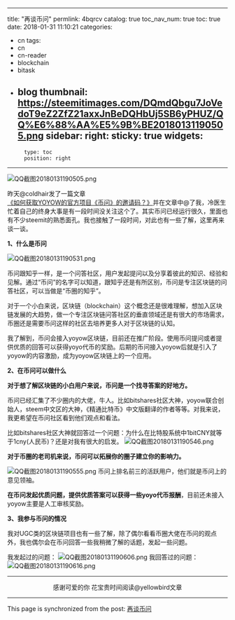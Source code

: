 
---
title: "再谈币问"
permlink: 4bqrcv
catalog: true
toc_nav_num: true
toc: true
date: 2018-01-31 11:10:21
categories:
- cn
tags:
- cn
- cn-reader
- blockchain
- bitask
- blog
thumbnail: https://steemitimages.com/DQmdQbgu7JoVedoT9eZ2ZfZ21axxJnBeDQHbUj5SB6yPHUZ/QQ%E6%88%AA%E5%9B%BE20180131190505.png
sidebar:
    right:
        sticky: true
widgets:
    -
        type: toc
        position: right
---


![QQ截图20180131190505.png](https://steemitimages.com/DQmdQbgu7JoVedoT9eZ2ZfZ21axxJnBeDQHbUj5SB6yPHUZ/QQ%E6%88%AA%E5%9B%BE20180131190505.png)

昨天@coldhair发了一篇文章[《如何获取YOYOW的官方项目《币问》的邀请码？》](https://steemit.com/cn/@coldhair/yoyow#@coldhair/re-yellowbird-re-coldhair-yoyow-20180130t155916266z)并在文章中@了我，冷医生忙着自己的终身大事是有一段时间没关注这个了。其实币问已经运行很久，里面也有不少steemit的熟悉面孔。我也接触了一段时间，对此也有一些了解，这里再来谈一谈。

**1、什么是币问**

![QQ截图20180131190531.png](https://steemitimages.com/DQmToR6prUUehYr8FYmUWs7PsyrDCKnrBr7q5squ1NV3X5s/QQ%E6%88%AA%E5%9B%BE20180131190531.png)

币问跟知乎一样，是一个问答社区，用户发起提问以及分享着彼此的知识、经验和见解。通过“币问”的名字可以知道，跟知乎还是有所区别，币问是专注区块链的问答社区，可以当做是“币圈的知乎”。

对于一个小白来说，区块链（blockchain）这个概念还是很难理解，想加入区块链发展的大趋势，做一个专注区块链问答社区的垂直领域还是有很大的市场需求，币圈还是需要币问这样的社区去培养更多人对于区块链的认知。

我了解到，币问会接入yoyow区块链，目前还在推广阶段。使用币问提问或者提供优质的回答可以获得yoyo代币的奖励。后期的币问接入yoyow后就是引入了yoyow的内容激励，成为yoyow区块链上的一个应用。

**2、在币问可以做什么**

**对于想了解区块链的小白用户来说，币问是一个找寻答案的好地方。**

币问已经汇集了不少圈内的大佬，牛人。比如bitshares社区大神，yoyow联合创始人，steem中文区的大神，《精通比特币》中文版翻译的作者等等。对我来说，我更希望在币问社区看到他们观点和看法。

比如bitshares社区大神就回答过一个问题：为什么在比特股系统中1bitCNY就等于1cny(人民币)？还是对我有很大的启发。
![QQ截图20180131190546.png](https://steemitimages.com/DQmcwwmYSgVNHG36MKbFaDv2bNBUrT7ZVMGs82MpH3LuqmU/QQ%E6%88%AA%E5%9B%BE20180131190546.png)

**对于币圈的老司机来说，币问可以拓展你的圈子建立你的影响力。**

![QQ截图20180131190555.png](https://steemitimages.com/DQmYiXQCenbMjiC225iS3ywc5r2KXRbK9nMR4NGwvJ7C5V4/QQ%E6%88%AA%E5%9B%BE20180131190555.png)
币问上排名前三的活跃用户，他们就是币问上的意见领袖。

**在币问发起优质问题，提供优质答案可以获得一些yoyo代币报酬**，目前还未接入yoyow主要是人工审核奖励。

**3、我参与币问的情况**

我对UGC类的区块链项目也有一些了解，除了偶尔看看币圈大佬在币问的观点外，我也偶尔会在币问回答一些我稍微了解的话题，发起一些问题。

我发起过的问题：
![QQ截图20180131190606.png](https://steemitimages.com/DQmZ5jaWp22PHpiHXy1jUe8PyyfcbQWLhZzMrTXf8J5Kt24/QQ%E6%88%AA%E5%9B%BE20180131190606.png)
我回答过的问题：
![QQ截图20180131190616.png](https://steemitimages.com/DQmfZYxXCRtu3uGyufQ5Dtda1gbnnNsDcazJa5Eg22jFx3h/QQ%E6%88%AA%E5%9B%BE20180131190616.png)

---

<center>感谢可爱的你
花宝贵时间阅读@yellowbird文章</center>

- - -

This page is synchronized from the post: [再谈币问](https://steemit.com/@yellowbird/4bqrcv)
